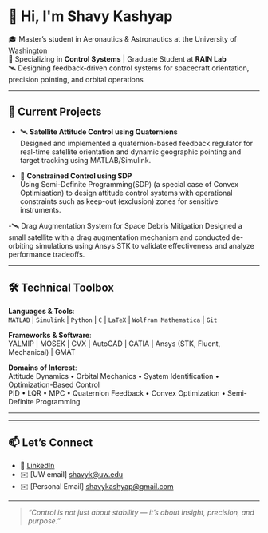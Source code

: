 <!--
**shavykashyap/shavykashyap** is a ✨ _special_ ✨ repository because its `README.md` (this file) appears on your GitHub profile.

Here are some ideas to get you started:

- 🔭 I’m currently working on ...
- 🌱 I’m currently learning ...
- 👯 I’m looking to collaborate on ...
- 🤔 I’m looking for help with ...
- 💬 Ask me about ...
- 📫 How to reach me: ...
- 😄 Pronouns: ...
- ⚡ Fun fact: ...
-->
# 👋 Hi, I'm Shavy Kashyap

🎓 Master’s student in Aeronautics & Astronautics at the University of Washington  
🔧 Specializing in **Control Systems** | Graduate Student at **RAIN Lab**  
🛰️ Designing feedback-driven control systems for spacecraft orientation, precision pointing, and orbital operations

---

## 🔭 Current Projects

- 🛰️ **Satellite Attitude Control using Quaternions**  
  Designed and implemented a quaternion-based feedback regulator for real-time satellite orientation and dynamic geographic pointing and target tracking using MATLAB/Simulink.


<!--
- 🚁 **Quadcopter Control in Simulink**  
  Modeling and control of quadrotor UAVs with a focus on 6DOF dynamics, feedback control design, and hardware-oriented modeling.
-->

- 📐 **Constrained Control using SDP**  
  Using Semi-Definite Programming(SDP) (a special case of Convex Optimisation) to design attitude control systems with operational constraints such as keep-out (exclusion) zones for sensitive instruments.


-🛰️ Drag Augmentation System for Space Debris Mitigation
  Designed a small satellite with a drag augmentation mechanism and conducted de-orbiting simulations using Ansys STK to validate effectiveness and analyze performance tradeoffs.

---

## 🛠️ Technical Toolbox

**Languages & Tools**:  
`MATLAB` | `Simulink` | `Python` | `C` | `LaTeX` | `Wolfram Mathematica` | `Git`

**Frameworks & Software**:  
YALMIP | MOSEK | CVX | AutoCAD | CATIA | Ansys (STK, Fluent, Mechanical) | GMAT

**Domains of Interest**:  
Attitude Dynamics • Orbital Mechanics • System Identification • Optimization-Based Control  
PID • LQR • MPC • Quaternion Feedback • Convex Optimization • Semi-Definite Programming

---
<!--
## 📌 Selected Repositories

- [🔧 Satellite-Attitude-Control](https://github.com/shavykashyap/Satellite-Attitude-Control)
- [🚁 Quadcopter-Control](https://github.com/shavykashyap/Quadcopter-Control)
- [📊 SDP-Constrained-Control](https://github.com/shavykashyap/SDP-Constrained-Control)
- [🌐 Portfolio Website](https://github.com/shavykashyap/shavykashyap.github.io)
-->
---

## 📫 Let’s Connect

<!-- 
- 🔗 [Portfolio Website](https://sites.google.com/view/shavykashyap)
-->
- 💼 [LinkedIn](https://linkedin.com/in/shavykashyap)
- ✉️ [UW email] shavyk@uw.edu
- ✉️ [Personal Email] shavykashyap@gmail.com

---

> *“Control is not just about stability — it’s about insight, precision, and purpose.”*

